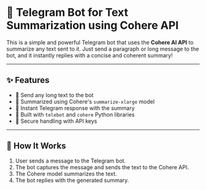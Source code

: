 # 🤖 Telegram Bot for Text Summarization using Cohere API

This is a simple and powerful Telegram bot that uses the **Cohere AI API** to summarize any text sent to it. Just send a paragraph or long message to the bot, and it instantly replies with a concise and coherent summary!

---

## ✨ Features

- 📩 Send any long text to the bot
- 🧠 Summarized using Cohere's `summarize-xlarge` model
- 🔄 Instant Telegram response with the summary
- 🧪 Built with `telebot` and `cohere` Python libraries
- 🔐 Secure handling with API keys

---

## 🚀 How It Works

1. User sends a message to the Telegram bot.
2. The bot captures the message and sends the text to the Cohere API.
3. The Cohere model summarizes the text.
4. The bot replies with the generated summary.

